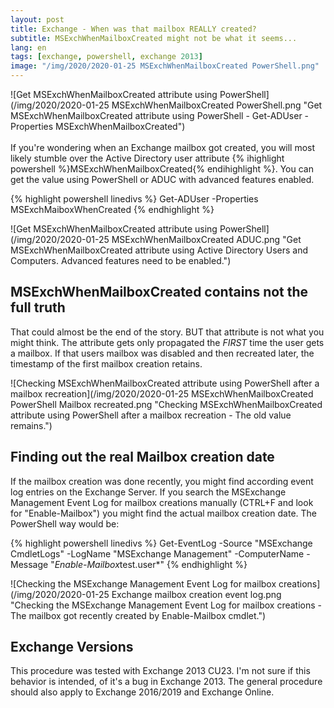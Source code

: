 ```yaml
---
layout: post
title: Exchange - When was that mailbox REALLY created?
subtitle: MSExchWhenMailboxCreated might not be what it seems...
lang: en
tags: [exchange, powershell, exchange 2013]
image: "/img/2020/2020-01-25 MSExchWhenMailboxCreated PowerShell.png"
---
```

![Get MSExchWhenMailboxCreated attribute using PowerShell](/img/2020/2020-01-25 MSExchWhenMailboxCreated PowerShell.png "Get MSExchWhenMailboxCreated attribute using PowerShell - Get-ADUser -Properties MSExchWhenMailboxCreated") <br /><br />
If you're wondering when an Exchange mailbox got created, you will most likely stumble over the Active Directory user attribute {% ihighlight powershell %}MSExchWhenMailboxCreated{% endihighlight %}. You can get the value using PowerShell or ADUC with advanced features enabled.

{% highlight powershell linedivs %}
Get-ADUser -Properties MSExchMaiboxWhenCreated
{% endhighlight %}

![Get MSExchWhenMailboxCreated attribute using PowerShell](/img/2020/2020-01-25 MSExchWhenMailboxCreated ADUC.png "Get MSExchWhenMailboxCreated attribute using Active Directory Users and Computers. Advanced features need to be enabled.")

## MSExchWhenMailboxCreated contains not the full truth
That could almost be the end of the story. BUT that attribute is not what you might think. The attribute gets only propagated the *FIRST* time the user gets a mailbox. If that users mailbox was disabled and then recreated later, the timestamp of the first mailbox creation retains.

![Checking MSExchWhenMailboxCreated attribute using PowerShell after a mailbox recreation](/img/2020/2020-01-25 MSExchWhenMailboxCreated PowerShell Mailbox recreated.png "Checking MSExchWhenMailboxCreated attribute using PowerShell after a mailbox recreation - The old value remains.")

## Finding out the real Mailbox creation date
If the mailbox creation was done recently, you might find according event log entries on the Exchange Server. If you search the MSExchange Management Event Log for mailbox creations manually (CTRL+F and look for "Enable-Mailbox") you might find the actual mailbox creation date. The PowerShell way would be:

{% highlight powershell linedivs %}
Get-EventLog -Source "MSExchange CmdletLogs" -LogName "MSExchange Management" -ComputerName <Servername> -Message "*Enable-Mailbox*test.user*"
{% endhighlight %}

![Checking the MSExchange Management Event Log for mailbox creations](/img/2020/2020-01-25 Exchange mailbox creation event log.png "Checking the MSExchange Management Event Log for mailbox creations - The mailbox got recently created by Enable-Mailbox cmdlet.")

## Exchange Versions
This procedure was tested with Exchange 2013 CU23. I'm not sure if this behavior is intended, of it's a bug in Exchange 2013.
The general procedure should also apply to Exchange 2016/2019 and Exchange Online.
